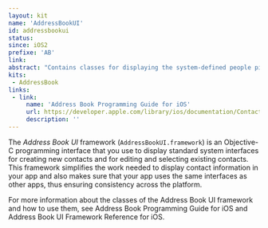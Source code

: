 ```yaml
---
layout: kit
name: 'AddressBookUI'
id: addressbookui
status: 
since: iOS2
prefixe: 'AB'
link: 
abstract: "Contains classes for displaying the system-defined people picker and editor interfaces."
kits:
 - AddressBook
links:
 - link:
     name: 'Address Book Programming Guide for iOS'
     url: https://developer.apple.com/library/ios/documentation/ContactData/Conceptual/AddressBookProgrammingGuideforiPhone/Introduction.html#//apple_ref/doc/uid/TP40007744
     description: ''
---
```


The *Address Book UI* framework (`AddressBookUI.framework`) is an Objective-C programming interface that you use to display standard system interfaces for creating new contacts and for editing and selecting existing contacts. This framework simplifies the work needed to display contact information in your app and also makes sure that your app uses the same interfaces as other apps, thus ensuring consistency across the platform.

For more information about the classes of the Address Book UI framework and how to use them, see Address Book Programming Guide for iOS and Address Book UI Framework Reference for iOS.

